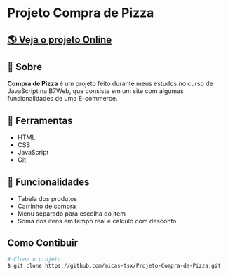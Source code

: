 <h1 aling="center">Projeto Compra de Pizza</h1>

## [🌎 Veja o projeto Online](https://compradepizza-br.netlify.app) 

## 📕 Sobre

**Compra de Pizza** é um projeto feito durante meus estudos no curso de JavaScript na B7Web, que consiste
em um site com algumas funcionalidades de uma E-commerce.

## 🔨 Ferramentas

- HTML
- CSS
- JavaScript
- Git

## 🚩 Funcionalidades

- Tabela dos produtos
- Carrinho de compra
- Menu separado para escolha do item
- Soma dos itens em tempo real e calculo com desconto

## Como Contibuir

``` bash
# Clone o projeto
$ git clone https://github.com/micas-tsx/Projeto-Compra-de-Pizza.git
```
